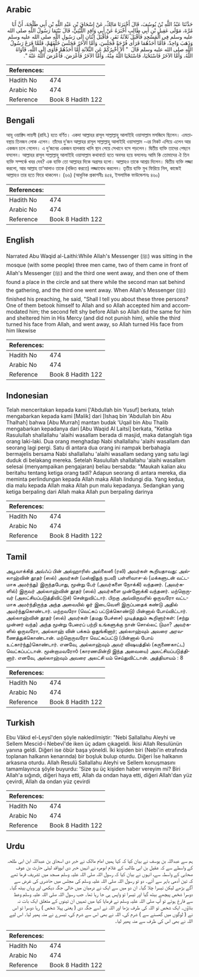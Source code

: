 ## Arabic


<div dir="rtl" lang="ar" style={{fontSize:'larger',backgroundColor:'#f8f9fa',padding:20}}>
حَدَّثَنَا عَبْدُ اللَّهِ بْنُ يُوسُفَ، قَالَ أَخْبَرَنَا مَالِكٌ، عَنْ إِسْحَاقَ بْنِ عَبْدِ اللَّهِ بْنِ أَبِي طَلْحَةَ، أَنَّ أَبَا مُرَّةَ، مَوْلَى عَقِيلِ بْنِ أَبِي طَالِبٍ أَخْبَرَهُ عَنْ أَبِي وَاقِدٍ اللَّيْثِيِّ، قَالَ بَيْنَمَا رَسُولُ اللَّهِ صلى الله عليه وسلم فِي الْمَسْجِدِ فَأَقْبَلَ ثَلاَثَةُ نَفَرٍ، فَأَقْبَلَ اثْنَانِ إِلَى رَسُولِ اللَّهِ صلى الله عليه وسلم وَذَهَبَ وَاحِدٌ، فَأَمَّا أَحَدُهُمَا فَرَأَى فُرْجَةً فَجَلَسَ، وَأَمَّا الآخَرُ فَجَلَسَ خَلْفَهُمْ، فَلَمَّا فَرَغَ رَسُولُ اللَّهِ صلى الله عليه وسلم قَالَ ‏ "‏ أَلاَ أُخْبِرُكُمْ عَنِ الثَّلاَثَةِ أَمَّا أَحَدُهُمْ فَأَوَى إِلَى اللَّهِ، فَآوَاهُ اللَّهُ، وَأَمَّا الآخَرُ فَاسْتَحْيَا، فَاسْتَحْيَا اللَّهُ مِنْهُ، وَأَمَّا الآخَرُ فَأَعْرَضَ، فَأَعْرَضَ اللَّهُ عَنْهُ ‏"‏‏.‏
</div>
<div style={{backgroundColor:'#f8f9fa',padding:20, marginBottom: 10}}><table> <thead> <tr> <th>References:</th> <th></th> </tr> </thead> <tbody><tr><td>Hadith No</td><td>474</td></tr><tr><td>Arabic No</td><td>474</td></tr><tr><td>Reference</td><td>Book 8 Hadith 122</td></tr></tbody></table></div>

## Bengali


<div dir="ltr" lang="bn" style={{fontSize:'larger',backgroundColor:'#f8f9fa',padding:20}}>
আবূ ওয়াক্বিদ লায়সী (রাযি.) হতে বর্ণিত। একদা আল্লাহর রাসূল সাল্লাল্লাহু আলাইহি ওয়াসাল্লাম মসজিদে ছিলেন। এমতাবস্থায় তিনজন লোক এলেন। তাঁদের দু’জন আল্লাহর রাসূল সাল্লাল্লাহু আলাইহি ওয়াসাল্লাম -এর নিকট এগিয়ে এলেন আর একজন চলে গেলেন। এ দু’জনের একজন হালকায় খালি স্থান পেয়ে সেখানে বসে পড়লেন। দ্বিতীয় ব্যক্তি তাদের পেছনে বসলেন। আল্লাহর রাসূল সাল্লাল্লাহু আলাইহি ওয়াসাল্লাম কথাবার্তা হতে অবসর হয়ে বললেনঃ আমি কি তোমাদের ঐ তিন ব্যক্তি সম্পর্কে খবর দেব? এক ব্যক্তি তো আল্লাহর দিকে অগ্রসর হলো। আল্লাহও তাকে আশ্রয় দিলেন। দ্বিতীয় ব্যক্তি লজ্জা করলো, আর আল্লাহ তা‘আলাও তাকে (বঞ্চিত করতে) লজ্জাবোধ করলেন। তৃতীয় ব্যক্তি মুখ ফিরিয়ে নিল, কাজেই আল্লাহও তার হতে ফিরে থাকলেন। (৬৬) (আধুনিক প্রকাশনীঃ ৪৫৪, ইসলামিক ফাউন্ডেশনঃ ৪৬০)
</div>
<div style={{backgroundColor:'#f8f9fa',padding:20, marginBottom: 10}}><table> <thead> <tr> <th>References:</th> <th></th> </tr> </thead> <tbody><tr><td>Hadith No</td><td>474</td></tr><tr><td>Arabic No</td><td>474</td></tr><tr><td>Reference</td><td>Book 8 Hadith 122</td></tr></tbody></table></div>

## English


<div dir="ltr" lang="en" style={{fontSize:'larger',backgroundColor:'#f8f9fa',padding:20}}>
Narrated Abu Waqid al-Laithi:While Allah's Messenger (ﷺ) was sitting in the mosque (with some people) three men came, two of them came in front of Allah's Messenger (ﷺ) and the third one went away, and then one of them found a place in the circle and sat there while the second man sat behind the gathering, and the third one went away. When Allah's Messenger (ﷺ) finished his preaching, he said, "Shall I tell you about these three persons? One of them betook himself to Allah and so Allah accepted him and accommodated him; the second felt shy before Allah so Allah did the same for him and sheltered him in His Mercy (and did not punish him), while the third turned his face from Allah, and went away, so Allah turned His face from him likewise
</div>
<div style={{backgroundColor:'#f8f9fa',padding:20, marginBottom: 10}}><table> <thead> <tr> <th>References:</th> <th></th> </tr> </thead> <tbody><tr><td>Hadith No</td><td>474</td></tr><tr><td>Arabic No</td><td>474</td></tr><tr><td>Reference</td><td>Book 8 Hadith 122</td></tr></tbody></table></div>

## Indonesian


<div dir="ltr" lang="id" style={{fontSize:'larger',backgroundColor:'#f8f9fa',padding:20}}>
Telah menceritakan kepada kami ['Abdullah bin Yusuf] berkata, telah mengabarkan kepada kami [Malik] dari [Ishaq bin 'Abdullah bin Abu Thalhah] bahwa [Abu Murrah] mantan budak 'Uqail bin Abu Thalib mengabarkan kepadanya dari [Abu Waqid Al Laitsi] berkata, "Ketika Rasulullah shallallahu 'alaihi wasallam berada di masjid, maka datanglah tiga orang laki-laki. Dua orang menghadap Nabi shallallahu 'alaihi wasallam dan seorang lagi pergi. Satu di antara dua orang ini nampak berbahagia bermajelis bersama Nabi shallallahu 'alaihi wasallam sedang yang satu lagi duduk di belakang mereka. Setelah Rasulullah shallallahu 'alaihi wasallam selesai (menyampaikan pengajaran) beliau bersabda: "Maukah kalian aku beritahu tentang ketiga orang tadi? Adapun seorang di antara mereka, dia meminta perlindungan kepada Allah maka Allah lindungi dia. Yang kedua, dia malu kepada Allah maka Allah pun malu kepadanya. Sedangkan yang ketiga berpaling dari Allah maka Allah pun berpaling darinya
</div>
<div style={{backgroundColor:'#f8f9fa',padding:20, marginBottom: 10}}><table> <thead> <tr> <th>References:</th> <th></th> </tr> </thead> <tbody><tr><td>Hadith No</td><td>474</td></tr><tr><td>Arabic No</td><td>474</td></tr><tr><td>Reference</td><td>Book 8 Hadith 122</td></tr></tbody></table></div>

## Tamil


<div dir="ltr" lang="ta" style={{fontSize:'larger',backgroundColor:'#f8f9fa',padding:20}}>
அபூவாக்கித் அவ்ஃப் பின் அல்ஹாரிஸ் அல்லைஸீ (ரலி) அவர்கள் கூறியதாவது: அல்லாஹ்வின் தூதர் (ஸல்) அவர்கள் (மஸ்ஜிதுந் நபவீ) பள்ளிவாச-ல் (மக்களுடன் வட்டமாக அமர்ந்து) இருந்தபோது, மூன்று பேர் (அவர்களை நோக்கி) வந்தனர். (அவர்களில்) இருவர் அல்லாஹ்வின் தூதர் (ஸல்) அவர்களை முன்னோக்கி வந்தனர். மற்றொருவர் (அலட்சியப்படுத்திவிட்டுச்) சென்றுவிட்டார். பிறகு அவ்விருவரில் ஒருவரோ வட்டமாக அமர்ந்திருந்த அந்த அவையில் ஓர் இடைவெளி இருப்பதைக் கண்டு அதில் அமர்ந்துகொண்டார். மற்றவரோ (வெட்கப் பட்டுக்கொண்டு) பின்னால் போய்விட்டார். அல்லாஹ்வின் தூதர் (ஸல்) அவர்கள் (தமது பேச்சை) முடித்ததும் கூறினார்கள்: (சற்று முன்னர் வந்த) அந்த மூன்று பேரைப் பற்றி உங்களுக்கு நான் சொல்லட் டுமா? அவர்களில் ஒருவரோ, அல்லாஹ் வின் பக்கம் ஒதுங்கினார்; அல்லாஹ்வும் அவரை அரவணைத்துக்கொண்டான். மற்றொருவரோ வெட்கப்பட்டு (பின்னால் போய் உட்கார்ந்து)கொண்டார். எனவே, அல்லாஹ்வும் அவர் விஷயத்தில் (கருணைகாட்ட) வெட்கப்பட்டான். மூன்றாமவரோô (காரணமின்றி இந்த அவையை) அலட்சியப்படுத்தினார். எனவே, அல்லாஹ்வும் அவரை அலட்சி யம் செய்துவிட்டான். அத்தியாயம் : 8
</div>
<div style={{backgroundColor:'#f8f9fa',padding:20, marginBottom: 10}}><table> <thead> <tr> <th>References:</th> <th></th> </tr> </thead> <tbody><tr><td>Hadith No</td><td>474</td></tr><tr><td>Arabic No</td><td>474</td></tr><tr><td>Reference</td><td>Book 8 Hadith 122</td></tr></tbody></table></div>

## Turkish


<div dir="ltr" lang="tr" style={{fontSize:'larger',backgroundColor:'#f8f9fa',padding:20}}>
Ebu Vâkıd el-Leysî'den şöyle nakledilmiştir: "Nebi Sallallahu Aleyhi ve Sellem Mescid-i Nebevî'de iken üç adam çıkageldi. İkisi Allah Resulünün yanına geldi. Diğeri ise öbür başa yöneldi. İki kişiden biri (Nebi'in etrafında toplanan halkanın kenarında) bir boşluk bulup oturdu. Diğeri İse halkanın arkasına oturdu. Allah Resulü Sallallahu Aleyhi ve Sellem konuşmasını tamamlayınca şöyle buyurdu: 'Size şu üç kişiden haber vereyim mi? Biri Allah'a sığındı, diğeri haya etti, Allah da ondan haya etti, diğeri Allah'dan yüz çevirdi, Allah da ondan yüz çevirdi
</div>
<div style={{backgroundColor:'#f8f9fa',padding:20, marginBottom: 10}}><table> <thead> <tr> <th>References:</th> <th></th> </tr> </thead> <tbody><tr><td>Hadith No</td><td>474</td></tr><tr><td>Arabic No</td><td>474</td></tr><tr><td>Reference</td><td>Book 8 Hadith 122</td></tr></tbody></table></div>

## Urdu


<div dir="rtl" lang="ur" style={{fontSize:'larger',backgroundColor:'#f8f9fa',padding:20}}>
ہم سے عبداللہ بن یوسف نے بیان کیا کہ کہا ہمیں امام مالک نے خبر دی اسحاق بن عبداللہ ابن ابی طلحہ کے واسطے سے کہ عقیل بن ابی طالب کے غلام ابومرہ نے انہیں خبر دی ابوواقد لیثی حارث بن عوف صحابی کے واسطہ سے، انہوں نے بیان کیا کہ رسول اللہ صلی اللہ علیہ وسلم مسجد میں تشریف فرما تھے کہ تین آدمی باہر سے آئے۔ دو تو رسول اللہ صلی اللہ علیہ وسلم کی مجلس میں حاضری کی غرض سے آگے بڑھے لیکن تیسرا چلا گیا۔ ان دو میں سے ایک نے درمیان میں خالی جگہ دیکھی اور وہاں بیٹھ گیا۔ دوسرا شخص پیچھے بیٹھ گیا اور تیسرا تو واپس ہی جا رہا تھا۔ جب رسول اللہ صلی اللہ علیہ وسلم وعظ سے فارغ ہوئے تو آپ صلی اللہ علیہ وسلم نے فرمایا کیا میں تمہیں ان تینوں کے متعلق ایک بات نہ بتاؤں۔ ایک شخص تو اللہ کی طرف بڑھا اور اللہ نے اسے جگہ دی ( یعنی پہلا شخص ) رہا دوسرا تو اس نے ( لوگوں میں گھسنے سے ) شرم کی، اللہ نے بھی اس سے شرم کی، تیسرے نے منہ پھیر لیا۔ اس لیے اللہ نے بھی اس کی طرف سے منہ پھیر لیا۔
</div>
<div style={{backgroundColor:'#f8f9fa',padding:20, marginBottom: 10}}><table> <thead> <tr> <th>References:</th> <th></th> </tr> </thead> <tbody><tr><td>Hadith No</td><td>474</td></tr><tr><td>Arabic No</td><td>474</td></tr><tr><td>Reference</td><td>Book 8 Hadith 122</td></tr></tbody></table></div>